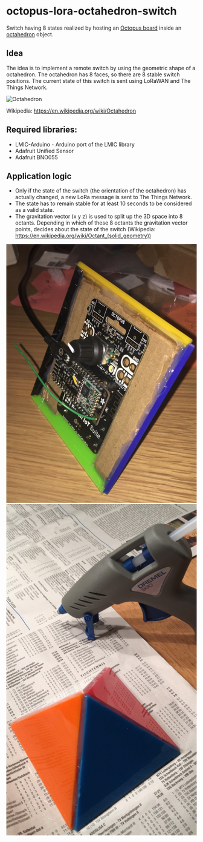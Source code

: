# octopus-lora-octahedron-switch
Switch having 8 states realized by hosting an 
[Octopus board](https://www.tindie.com/products/FabLab/iot-octopus-badge-for-iot-evaluation) 
inside an [octahedron](https://en.wikipedia.org/wiki/Octahedron ) object.

## Idea
The idea is to implement a remote switch by using the geometric shape of a octahedron.
The octahedron has 8 faces, so there are 8 stable switch positions. The current state of
this switch is sent using LoRaWAN and The Things Network.

![Octahedron](https://upload.wikimedia.org/wikipedia/commons/1/14/Octahedron.gif "Octahedron")

Wikipedia: https://en.wikipedia.org/wiki/Octahedron

## Required libraries:
* LMIC-Arduino - Arduino port of the LMIC library
* Adafruit Unified Sensor
* Adafruit BNO055

## Application logic
* Only if the state of the switch (the orientation of the octahedron) has
actually changed, a new LoRa message is sent to The Things Network.
* The state has to remain stable for at least 10 seconds to be considered as a valid state.
* The gravitation vector (x y z) is used to split up the 3D space into 8 octants. 
Depending in which of these 8 octants the gravitation vector points, decides about
the state of the switch (Wikipedia: https://en.wikipedia.org/wiki/Octant_(solid_geometry))

![Picture 1](media/octahedron_1.png "Picture 1")
![Picture 2](media/octahedron_2.png "Picture 2")




